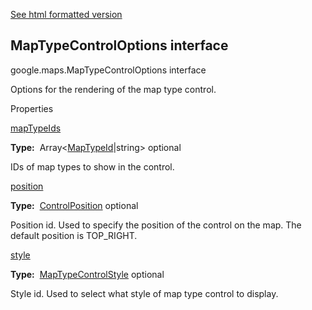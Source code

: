[See html formatted version](https://huasofoundries.github.io/google-maps-documentation/MapTypeControlOptions.html)


MapTypeControlOptions interface
-------------------------------

google.maps.MapTypeControlOptions interface

Options for the rendering of the map type control.

Properties

[mapTypeIds](#MapTypeControlOptions.mapTypeIds)

**Type:**  Array<[MapTypeId](MapTypeId.md)|string> optional

IDs of map types to show in the control.

[position](#MapTypeControlOptions.position)

**Type:**  [ControlPosition](ControlPosition.md) optional

Position id. Used to specify the position of the control on the map. The default position is TOP\_RIGHT.

[style](#MapTypeControlOptions.style)

**Type:**  [MapTypeControlStyle](MapTypeControlStyle.md) optional

Style id. Used to select what style of map type control to display.